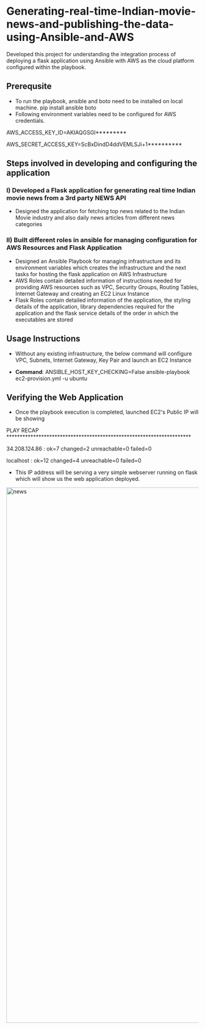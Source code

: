 # Generating-real-time-Indian-movie-news-and-publishing-the-data-using-Ansible-and-AWS

Developed this project for understanding the integration process of deploying a flask application using Ansible with AWS as the cloud platform configured within the playbook.

## Prerequsite
* To run the playbook, ansible and boto need to be installed on local machine. pip install ansible boto
* Following environment variables need to be configured for AWS credentials.

AWS_ACCESS_KEY_ID=AKIAQGSGI********* 

AWS_SECRET_ACCESS_KEY=ScBxDindD4ddVEMLSJi+1**********

## Steps involved in developing and configuring the application

### I) Developed a Flask application for generating real time Indian movie news from a 3rd party NEWS API
* Designed the application for fetching top news related to the Indian Movie industry and also daily news articles from different news categories

### II) Built different roles in ansible for managing configuration for AWS Resources and Flask Application
* Designed an Ansible Playbook for managing infrastructure and its environment variables which creates the infrastructure and the next tasks for hosting the flask application on AWS Infrastructure
* AWS Roles contain detailed information of instructions needed for providing AWS resources such as VPC, Security Groups, Routing Tables, Internet Gateway and creating an EC2 Linux Instance
* Flask Roles contain detailed information of the application, the styling details of the application, library dependencies required for the application and the flask service details of the order in which the executables are stored

## Usage Instructions

* Without any existing infrastructure, the below command will configure VPC, Subnets, Internet Gateway, Key Pair and launch an EC2 Instance 

* **Command**: ANSIBLE_HOST_KEY_CHECKING=False ansible-playbook ec2-provision.yml -u ubuntu

## Verifying the Web Application

* Once the playbook execution is completed, launched EC2's Public IP will be showing

PLAY RECAP *********************************************************************

34.208.124.86              : ok=7    changed=2    unreachable=0    failed=0

localhost                  : ok=12   changed=4    unreachable=0    failed=0

* This IP address will be serving a very simple webserver running on flask which will show us the web application deployed.

<img width="1402" alt="news" src="https://user-images.githubusercontent.com/29569453/187806368-160054ba-e542-4b7d-963d-1d609e4108c9.png">



